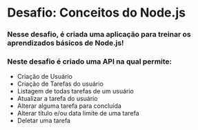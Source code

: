 # Desafio: Conceitos do Node.js

### Nesse desafio, é criada uma aplicação para treinar os aprendizados básicos de Node.js!

### Neste desafio é criado uma API na qual permite:
- Criação de Usuário
- Criação de Tarefas do usuário
- Listagem de todas tarefas de um usuário
- Atualizar a tarefa do usuário
- Alterar alguma tarefa para concluída
- Alterar título e/ou data limite de uma tarefa
- Deletar uma tarefa
